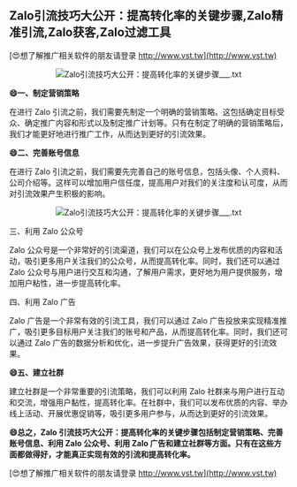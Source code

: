 ## **Zalo引流技巧大公开：提高转化率的关键步骤,Zalo精准引流,Zalo获客,Zalo过滤工具**

[😍想了解推广相关软件的朋友请登录 http://www.vst.tw](http://www.vst.tw)

 <center><img src="https://vst.tw/MP4/tuiguang/png/4.png" alt="Zalo引流技巧大公开：提高转化率的关键步骤___.txt"></center>

**😄一、制定营销策略**

在进行 Zalo 引流之前，我们需要先制定一个明确的营销策略。这包括确定目标受众、确定推广内容和形式以及制定推广计划等。只有在制定了明确的营销策略后，我们才能更好地进行推广工作，从而达到更好的引流效果。

**😄二、完善账号信息**

在进行 Zalo 引流之前，我们需要先完善自己的账号信息，包括头像、个人资料、公司介绍等。这样可以增加用户信任度，提高用户对我们的关注度和认可度，从而对引流效果产生积极的影响。

 <center><img src="https://vst.tw/MP4/tuiguang/png/0.png" alt="Zalo引流技巧大公开：提高转化率的关键步骤___.txt"></center>

三、利用 Zalo 公众号

Zalo 公众号是一个非常好的引流渠道，我们可以在公众号上发布优质的内容和活动，吸引更多用户关注我们的公众号，从而提高转化率。同时，我们还可以通过 Zalo 公众号与用户进行交互和沟通，了解用户需求，更好地为用户提供服务，增加用户粘性，进一步提高转化率。

四、利用 Zalo 广告

Zalo 广告是一个非常有效的引流工具，我们可以通过 Zalo 广告投放来实现精准推广，吸引更多目标用户关注我们的账号和产品，从而提高转化率。同时，我们还可以通过 Zalo 广告的数据分析和优化，进一步提升广告效果，获得更好的引流效果。

**😄五、建立社群**

建立社群是一个非常重要的引流策略，我们可以利用 Zalo 社群来与用户进行互动和交流，增强用户黏性，提高转化率。在社群中，我们可以发布优质的内容、举办线上活动、开展优惠促销等，吸引更多用户参与，从而达到更好的引流效果。

**😄总之，Zalo 引流技巧大公开：提高转化率的关键步骤包括制定营销策略、完善账号信息、利用 Zalo 公众号、利用 Zalo 广告和建立社群等方面。只有在这些方面都做得好，才能真正实现有效的引流和提高转化率。**

[😍想了解推广相关软件的朋友请登录 http://www.vst.tw](http://www.vst.tw)



